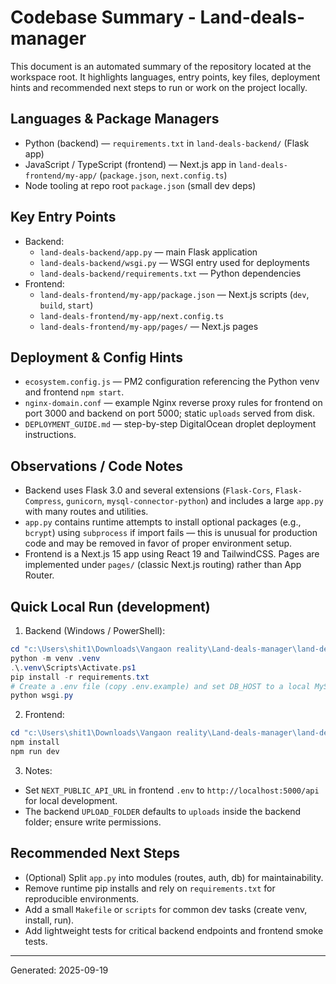 # Codebase Summary - Land-deals-manager

This document is an automated summary of the repository located at the workspace root. It highlights languages, entry points, key files, deployment hints and recommended next steps to run or work on the project locally.

## Languages & Package Managers
- Python (backend) — `requirements.txt` in `land-deals-backend/` (Flask app)
- JavaScript / TypeScript (frontend) — Next.js app in `land-deals-frontend/my-app/` (`package.json`, `next.config.ts`)
- Node tooling at repo root `package.json` (small dev deps)

## Key Entry Points
- Backend:
  - `land-deals-backend/app.py` — main Flask application
  - `land-deals-backend/wsgi.py` — WSGI entry used for deployments
  - `land-deals-backend/requirements.txt` — Python dependencies
- Frontend:
  - `land-deals-frontend/my-app/package.json` — Next.js scripts (`dev`, `build`, `start`)
  - `land-deals-frontend/my-app/next.config.ts`
  - `land-deals-frontend/my-app/pages/` — Next.js pages

## Deployment & Config Hints
- `ecosystem.config.js` — PM2 configuration referencing the Python venv and frontend `npm start`.
- `nginx-domain.conf` — example Nginx reverse proxy rules for frontend on port 3000 and backend on port 5000; static `uploads` served from disk.
- `DEPLOYMENT_GUIDE.md` — step-by-step DigitalOcean droplet deployment instructions.

## Observations / Code Notes
- Backend uses Flask 3.0 and several extensions (`Flask-Cors`, `Flask-Compress`, `gunicorn`, `mysql-connector-python`) and includes a large `app.py` with many routes and utilities.
- `app.py` contains runtime attempts to install optional packages (e.g., `bcrypt`) using `subprocess` if import fails — this is unusual for production code and may be removed in favor of proper environment setup.
- Frontend is a Next.js 15 app using React 19 and TailwindCSS. Pages are implemented under `pages/` (classic Next.js routing) rather than App Router.

## Quick Local Run (development)

1) Backend (Windows / PowerShell):

```powershell
cd "c:\Users\shit1\Downloads\Vangaon reality\Land-deals-manager\land-deals-backend"
python -m venv .venv
.\.venv\Scripts\Activate.ps1
pip install -r requirements.txt
# Create a .env file (copy .env.example) and set DB_HOST to a local MySQL or use a remote DB
python wsgi.py
```

2) Frontend:

```powershell
cd "c:\Users\shit1\Downloads\Vangaon reality\Land-deals-manager\land-deals-frontend\my-app"
npm install
npm run dev
```

3) Notes:
- Set `NEXT_PUBLIC_API_URL` in frontend `.env` to `http://localhost:5000/api` for local development.
- The backend `UPLOAD_FOLDER` defaults to `uploads` inside the backend folder; ensure write permissions.

## Recommended Next Steps
- (Optional) Split `app.py` into modules (routes, auth, db) for maintainability.
- Remove runtime pip installs and rely on `requirements.txt` for reproducible environments.
- Add a small `Makefile` or `scripts` for common dev tasks (create venv, install, run).
- Add lightweight tests for critical backend endpoints and frontend smoke tests.

---
Generated: 2025-09-19
